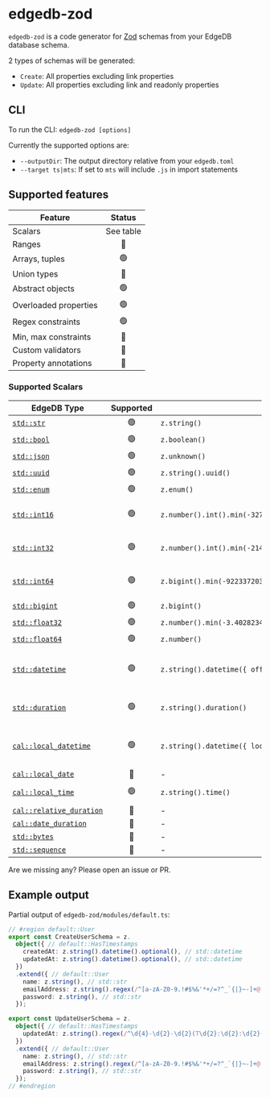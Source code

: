 # edgedb-zod

`edgedb-zod` is a code generator for [Zod](https://github.com/colinhacks/zod) schemas from your EdgeDB database schema.

2 types of schemas will be generated:
- `Create`: All properties excluding link properties
- `Update`: All properties excluding link and readonly properties

## CLI

To run the CLI: `edgedb-zod [options]`

Currently the supported options are:
- `--outputDir`: The output directory relative from your `edgedb.toml`
- `--target ts|mts`: If set to `mts` will include `.js` in import statements

## Supported features

| Feature               |  Status   |
| --------------------- | :-------: |
| Scalars               | See table |
| Ranges                |     🔴     |
| Arrays, tuples        |     🟢     |
| Union types           |     🔴     |
| Abstract objects      |     🟢     |
| Overloaded properties |     🟢     |
| Regex constraints     |     🟢     |
| Min, max constraints  |     🔴     |
| Custom validators     |     🔴     |
| Property annotations  |     🔴     |

### Supported Scalars

| EdgeDB Type                                                                                                | Supported | Zod Type                                                          | Constraints                     |
| ---------------------------------------------------------------------------------------------------------- | :-------: | ----------------------------------------------------------------- | ------------------------------- |
| [`std::str`](https://docs.edgedb.com/database/stdlib/string/#type::std::str)                               |     🟢     | `z.string()`                                                      | -                               |
| [`std::bool`](https://docs.edgedb.com/database/stdlib/bool/#type::std::bool)                               |     🟢     | `z.boolean()`                                                     | -                               |
| [`std::json`](https://docs.edgedb.com/database/stdlib/json/#type::std::json)                               |     🟢     | `z.unknown()`                                                     | -                               |
| [`std::uuid`](https://docs.edgedb.com/database/stdlib/uuid/#type::std::uuid)                               |     🟢     | `z.string().uuid()`                                               | -                               |
| [`std::enum`](https://docs.edgedb.com/database/stdlib/enum#type::std::enum)                                |     🟢     | `z.enum()`                                                        | -                               |
| [`std::int16`](https://docs.edgedb.com/database/stdlib/numbers/#type::std::int16)                          |     🟢     | `z.number().int().min(-32768).max(32768)`                         | 16-bit unsigned integer         |
| [`std::int32`](https://docs.edgedb.com/database/stdlib/numbers/#type::std::int32)                          |     🟢     | `z.number().int().min(-2147483647).max(2147483647)`               | 32-bit unsigned integer         |
| [`std::int64`](https://docs.edgedb.com/database/stdlib/numbers/#type::std::int64)                          |     🟢     | `z.bigint().min(-9223372036854775808n).max(9223372036854775807n)` | 64-bit unsigned integer         |
| [`std::bigint`](https://docs.edgedb.com/database/stdlib/numbers/#type::std::bigint)                        |     🟢     | `z.bigint()`                                                      | -                               |
| [`std::float32`](https://docs.edgedb.com/database/stdlib/numbers/#type::std::float32)                      |     🟢     | `z.number().min(-3.40282347e38).max(3.40282347e38)`               | 32-bit float                    |
| [`std::float64`](https://docs.edgedb.com/database/stdlib/numbers/#type::std::float64)                      |     🟢     | `z.number()`                                                      | 64-bit float                    |
| [`std::datetime`](https://docs.edgedb.com/database/stdlib/datetime/#type::std::datetime)                   |     🟢     | `z.string().datetime({ offset: true })`                           | ISO datetime with timezone      |
| [`std::duration`](https://docs.edgedb.com/database/stdlib/datetime/#type::std::duration)                   |     🟢     | `z.string().duration()`                                           | ISO duration format             |
| [`cal::local_datetime`](https://docs.edgedb.com/database/stdlib/datetime#type::cal::local_datetime)        |     🟢     | `z.string().datetime({ local: true })`                            | Local datetime without timezone |
| [`cal::local_date`](https://docs.edgedb.com/database/stdlib/datetime/#type::cal::local_date)               |     🔴     | -                                                                 | -                               |
| [`cal::local_time`](https://docs.edgedb.com/database/stdlib/datetime/#type::cal::local_time)               |     🟢     | `z.string().time()`                                               | Local time format               |
| [`cal::relative_duration`](https://docs.edgedb.com/database/stdlib/datetime/#type::cal::relative_duration) |     🔴     | -                                                                 | -                               |
| [`cal::date_duration`](https://docs.edgedb.com/database/stdlib/datetime/#type::cal::date_duration)         |     🔴     | -                                                                 | -                               |
| [`std::bytes`](https://docs.edgedb.com/database/stdlib/bytes/#type::std::bytes)                            |     🔴     | -                                                                 | -                               |
| [`std::sequence`](https://docs.edgedb.com/database/stdlib/sequence#type::std::sequence)                    |     🔴     | -                                                                 | -                               |

Are we missing any? Please open an issue or PR.

## Example output

Partial output of `edgedb-zod/modules/default.ts`:
```ts
// #region default::User
export const CreateUserSchema = z.
  object({ // default::HasTimestamps
    createdAt: z.string().datetime().optional(), // std::datetime
    updatedAt: z.string().datetime().optional(), // std::datetime
  })
  .extend({ // default::User
    name: z.string(), // std::str
    emailAddress: z.string().regex(/^[a-zA-Z0-9.!#$%&'*+/=?^_`{|}~-]+@[a-zA-Z0-9](?:[a-zA-Z0-9-]{0,61}[a-zA-Z0-9])?(?:\.[a-zA-Z0-9](?:[a-zA-Z0-9-]{0,61}[a-zA-Z0-9])?)*$/), // std::str
    password: z.string(), // std::str
  });

export const UpdateUserSchema = z.
  object({ // default::HasTimestamps
    updatedAt: z.string().regex(/^\d{4}-\d{2}-\d{2}(T\d{2}:\d{2}:\d{2}(\.\d{3})?)?Z?$/).optional(), // std::datetime
  })
  .extend({ // default::User
    name: z.string(), // std::str
    emailAddress: z.string().regex(/^[a-zA-Z0-9.!#$%&'*+/=?^_`{|}~-]+@[a-zA-Z0-9](?:[a-zA-Z0-9-]{0,61}[a-zA-Z0-9])?(?:\.[a-zA-Z0-9](?:[a-zA-Z0-9-]{0,61}[a-zA-Z0-9])?)*$/), // std::str
    password: z.string(), // std::str
  });
// #endregion
```